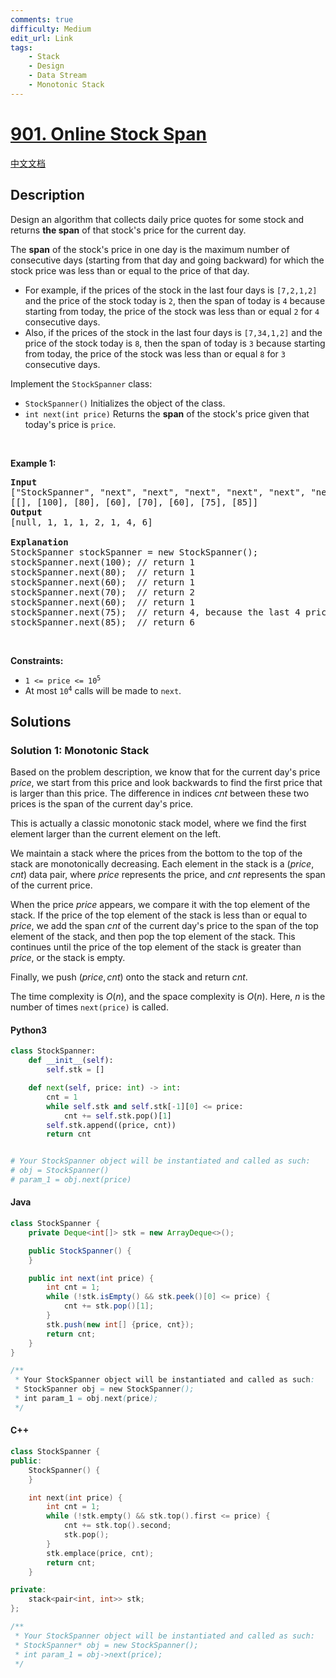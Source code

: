 ```yaml
---
comments: true
difficulty: Medium
edit_url: Link
tags:
    - Stack
    - Design
    - Data Stream
    - Monotonic Stack
---
```


<!-- problem:start -->

# [901. Online Stock Span](https://leetcode.com/problems/online-stock-span)

[中文文档](/solution/0900-0999/0901.Online%20Stock%20Span/README.md)

## Description

<!-- description:start -->

<p>Design an algorithm that collects daily price quotes for some stock and returns <strong>the span</strong> of that stock&#39;s price for the current day.</p>

<p>The <strong>span</strong> of the stock&#39;s price in one day is the maximum number of consecutive days (starting from that day and going backward) for which the stock price was less than or equal to the price of that day.</p>

<ul>
	<li>For example, if the prices of the stock in the last four days is <code>[7,2,1,2]</code> and the price of the stock today is <code>2</code>, then the span of today is <code>4</code> because starting from today, the price of the stock was less than or equal <code>2</code> for <code>4</code> consecutive days.</li>
	<li>Also, if the prices of the stock in the last four days is <code>[7,34,1,2]</code> and the price of the stock today is <code>8</code>, then the span of today is <code>3</code> because starting from today, the price of the stock was less than or equal <code>8</code> for <code>3</code> consecutive days.</li>
</ul>

<p>Implement the <code>StockSpanner</code> class:</p>

<ul>
	<li><code>StockSpanner()</code> Initializes the object of the class.</li>
	<li><code>int next(int price)</code> Returns the <strong>span</strong> of the stock&#39;s price given that today&#39;s price is <code>price</code>.</li>
</ul>

<p>&nbsp;</p>
<p><strong class="example">Example 1:</strong></p>

<pre>
<strong>Input</strong>
[&quot;StockSpanner&quot;, &quot;next&quot;, &quot;next&quot;, &quot;next&quot;, &quot;next&quot;, &quot;next&quot;, &quot;next&quot;, &quot;next&quot;]
[[], [100], [80], [60], [70], [60], [75], [85]]
<strong>Output</strong>
[null, 1, 1, 1, 2, 1, 4, 6]

<strong>Explanation</strong>
StockSpanner stockSpanner = new StockSpanner();
stockSpanner.next(100); // return 1
stockSpanner.next(80);  // return 1
stockSpanner.next(60);  // return 1
stockSpanner.next(70);  // return 2
stockSpanner.next(60);  // return 1
stockSpanner.next(75);  // return 4, because the last 4 prices (including today&#39;s price of 75) were less than or equal to today&#39;s price.
stockSpanner.next(85);  // return 6
</pre>

<p>&nbsp;</p>
<p><strong>Constraints:</strong></p>

<ul>
	<li><code>1 &lt;= price &lt;= 10<sup>5</sup></code></li>
	<li>At most <code>10<sup>4</sup></code> calls will be made to <code>next</code>.</li>
</ul>

<!-- description:end -->

## Solutions

<!-- solution:start -->

### Solution 1: Monotonic Stack

Based on the problem description, we know that for the current day's price $price$, we start from this price and look backwards to find the first price that is larger than this price. The difference in indices $cnt$ between these two prices is the span of the current day's price.

This is actually a classic monotonic stack model, where we find the first element larger than the current element on the left.

We maintain a stack where the prices from the bottom to the top of the stack are monotonically decreasing. Each element in the stack is a $(price, cnt)$ data pair, where $price$ represents the price, and $cnt$ represents the span of the current price.

When the price $price$ appears, we compare it with the top element of the stack. If the price of the top element of the stack is less than or equal to $price$, we add the span $cnt$ of the current day's price to the span of the top element of the stack, and then pop the top element of the stack. This continues until the price of the top element of the stack is greater than $price$, or the stack is empty.

Finally, we push $(price, cnt)$ onto the stack and return $cnt$.

The time complexity is $O(n)$, and the space complexity is $O(n)$. Here, $n$ is the number of times `next(price)` is called.

<!-- tabs:start -->

#### Python3

```python
class StockSpanner:
    def __init__(self):
        self.stk = []

    def next(self, price: int) -> int:
        cnt = 1
        while self.stk and self.stk[-1][0] <= price:
            cnt += self.stk.pop()[1]
        self.stk.append((price, cnt))
        return cnt


# Your StockSpanner object will be instantiated and called as such:
# obj = StockSpanner()
# param_1 = obj.next(price)
```

#### Java

```java
class StockSpanner {
    private Deque<int[]> stk = new ArrayDeque<>();

    public StockSpanner() {
    }

    public int next(int price) {
        int cnt = 1;
        while (!stk.isEmpty() && stk.peek()[0] <= price) {
            cnt += stk.pop()[1];
        }
        stk.push(new int[] {price, cnt});
        return cnt;
    }
}

/**
 * Your StockSpanner object will be instantiated and called as such:
 * StockSpanner obj = new StockSpanner();
 * int param_1 = obj.next(price);
 */
```

#### C++

```cpp
class StockSpanner {
public:
    StockSpanner() {
    }

    int next(int price) {
        int cnt = 1;
        while (!stk.empty() && stk.top().first <= price) {
            cnt += stk.top().second;
            stk.pop();
        }
        stk.emplace(price, cnt);
        return cnt;
    }

private:
    stack<pair<int, int>> stk;
};

/**
 * Your StockSpanner object will be instantiated and called as such:
 * StockSpanner* obj = new StockSpanner();
 * int param_1 = obj->next(price);
 */
```

<!-- tabs:end -->

<!-- solution:end -->

<!-- problem:end -->